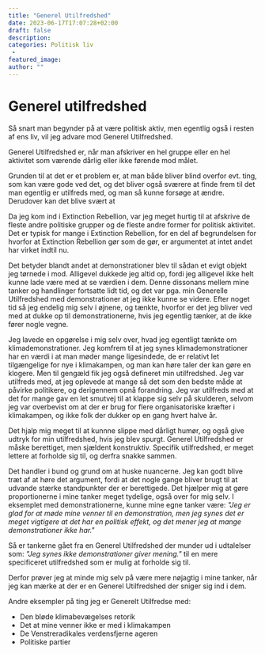 ```yaml
---
title: "Generel Utilfredshed"
date: 2023-06-17T17:07:28+02:00
draft: false
description:
categories: Politisk liv
 -
featured_image:
author: ""
---
```


# Generel utilfredshed

Så snart man begynder på at være politisk aktiv, men egentlig også i resten af ens liv, vil jeg advare mod Generel Utilfredshed. 

Generel Utilfredshed er, når man afskriver en hel gruppe eller en hel aktivitet som værende dårlig eller ikke førende mod målet. 

Grunden til at det er et problem er, at man både bliver blind overfor evt. ting, som kan være gode ved det, og det bliver også sværere at finde frem til det man egentlig er utilfreds med, og man så kunne forsøge at ændre. Derudover kan det blive svært at 

Da jeg kom ind i Extinction Rebellion, var jeg meget hurtig til at afskrive de fleste andre politiske grupper og de fleste andre former for politisk aktivitet. Det er typisk for mange i Extinction Rebellion, for en del af begrundelsen for hvorfor at Extinction Rebellion gør som de gør, er argumentet at intet andet har virket indtil nu.

Det betyder blandt andet at demonstrationer blev til sådan et evigt objekt jeg tørnede i mod. Alligevel dukkede jeg altid op, fordi jeg alligevel ikke helt kunne lade være med at se værdien i dem. Denne dissonans mellem mine tanker og handlinger fortsatte lidt tid,  og det var pga. min Generelle Utilfredshed med demonstrationer at jeg ikke kunne se videre. Efter noget tid så jeg endelig mig selv i øjnene, og tænkte, hvorfor er det jeg bliver ved med at dukke op til demonstrationerne, hvis jeg egentlig tænker, at de ikke fører nogle vegne.

Jeg lavede en opgørelse i mig selv over, hvad jeg egentligt tænkte om klimademonstrationer. Jeg komfrem til at jeg synes klimademonstrationer har en værdi i at man møder mange ligesindede, de er relativt let tilgængelige for nye i klimakampen, og man kan høre taler der kan gøre en klogere. Men til gengæld fik jeg også defineret min utilfredshed. Jeg var utilfreds med, at jeg oplevede at mange så det som den bedste måde at påvirke politikere, og derigennem opnå forandring. Jeg var utilfreds med at det for mange gav en let smutvej til at klappe sig selv på skulderen, selvom jeg var overbevist om at der er brug for flere organisatoriske kræfter i klimakampen, og ikke folk der dukker op en gang hvert halve år.

Det hjalp mig meget til at kunnne slippe med dårligt humør, og også give udtryk for min utilfredshed, hvis jeg blev spurgt. Generel Utilfredshed er måske berettiget, men sjældent konstruktiv. Specifik utilfredshed, er meget lettere at forholde sig til, og derfra snakke sammen.

Det handler i bund og grund om at huske nuancerne. Jeg kan godt blive træt af at høre det argument, fordi at det nogle gange bliver brugt til at udvande stærke standpunkter der er berettigede. Det hjælper mig at gøre proportionerne i mine tanker meget tydelige, også over for mig selv. I eksemplet med demonstrationerne, kunne mine egne tanker være: *"Jeg er glad for at møde mine venner til en demonstration, men jeg synes det er meget vigtigere at det har en politisk effekt, og det mener jeg at mange demonstrationer ikke har."*

Så er tankerne gået fra en Generel Utilfredshed der munder ud i udtalelser som: *"Jeg synes ikke demonstrationer giver mening."* til en mere specificeret utilfredshed som er mulig at forholde sig til.

Derfor prøver jeg at minde mig selv på være mere nøjagtig i mine tanker, når jeg kan mærke at der er en Generel Utilfredshed der sniger sig ind i dem.

Andre eksempler på ting jeg er Generelt Utilfredse med:

- Den bløde klimabevægelses retorik
- Det at mine venner ikke er med i klimakampen
- De Venstreradikales verdensfjerne ageren
- Politiske partier